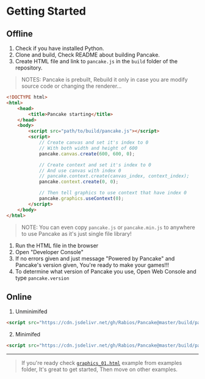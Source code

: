 # Getting Started

## Offline

1. Check if you have installed Python.
2. Clone and build, Check README about building Pancake.
3. Create HTML file and link to `pancake.js` in the `build` folder of the repository.

> NOTES: Pancake is prebuilt, Rebuild it only in case you are modify source code or changing the renderer...

```html
<!DOCTYPE html>
<html>
    <head>
        <title>Pancake starting</title>
    </head>
    <body>
        <script src="path/to/build/pancake.js"></script>
        <script>
            // Create canvas and set it's index to 0
            // With both width and height of 600
            pancake.canvas.create(600, 600, 0);

            // Create context and set it's index to 0
            // And use canvas with index 0
            // pancake.context.create(canvas_index, context_index);
            pancake.context.create(0, 0);

            // Then tell graphics to use context that have index 0
            pancake.graphics.useContext(0);
        </script>
    </body>
</html>
```

> NOTE: You can even copy `pancake.js` or `pancake.min.js` to anywhere to use Pancake as it's just single file library!

1. Run the HTML file in the browser
2. Open "Developer Console"
3. If no errors given and just message "Powered by Pancake" and Pancake's version given, You're ready to make your games!!!
4. To determine what version of Pancake you use, Open Web Console and type `pancake.version`

## Online

1. Unminimifed

```html
<script src="https://cdn.jsdelivr.net/gh/Rabios/Pancake@master/build/pancake.js"></script>
```

2. Minimifed
```html
<script src="https://cdn.jsdelivr.net/gh/Rabios/Pancake@master/build/pancake.min.js"></script>
```

------

> If you're ready check [`graphics_01.html`](https://github.com/Rabios/Pancake/blob/master/examples/graphics_01.html) example from examples folder, It's great to get started, Then move on other examples.